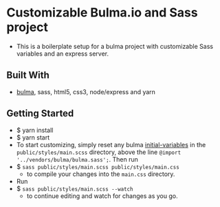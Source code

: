 # Customizable Bulma.io and Sass project
- This is a boilerplate setup for a bulma project with customizable Sass variables and an express server.

## Built With
- [bulma](https://bulma.io/), sass, html5, css3, node/express and yarn

## Getting Started
- $ yarn install
- $ yarn start
- To start customizing, simply reset any bulma [initial-variables](https://bulma.io/documentation/overview/variables/) in the `public/styles/main.scss` directory, above the line `@import '../vendors/bulma/bulma.sass';`. Then run 
- $ `sass public/styles/main.scss public/styles/main.css` 
  - to compile your changes into the `main.css` directory.
- Run 
- $ `sass public/styles/main.scss --watch` 
  - to continue editing and watch for changes as you go.